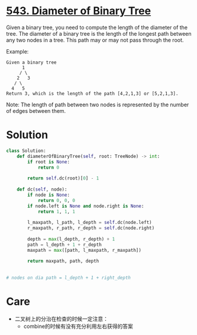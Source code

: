 # [543. Diameter of Binary Tree](https://leetcode.com/problems/diameter-of-binary-tree/)

Given a binary tree, you need to compute the length of the diameter of the tree. The diameter of a binary tree is the length of the longest path between any two nodes in a tree. This path may or may not pass through the root.

Example:

    Given a binary tree
          1
         / \
        2   3
       / \     
      4   5    
    Return 3, which is the length of the path [4,2,1,3] or [5,2,1,3].

Note: The length of path between two nodes is represented by the number of edges between them.

# Solution
```python
class Solution:
    def diameterOfBinaryTree(self, root: TreeNode) -> int:
        if root is None:
            return 0
        
        return self.dc(root)[0] - 1
        
    def dc(self, node):
        if node is None:
            return 0, 0, 0
        if node.left is None and node.right is None:
            return 1, 1, 1
        
        l_maxpath, l_path, l_depth = self.dc(node.left)
        r_maxpath, r_path, r_depth = self.dc(node.right)
        
        depth = max(l_depth, r_depth) + 1
        path = l_depth + 1 + r_depth
        maxpath = max([path, l_maxpath, r_maxpath])
        
        return maxpath, path, depth
        
        
# nodes on dia path = l_depth + 1 + right_depth
```
# Care
- 二叉树上的分治在检查的时候一定注意：
    - combine的时候有没有充分利用左右获得的答案